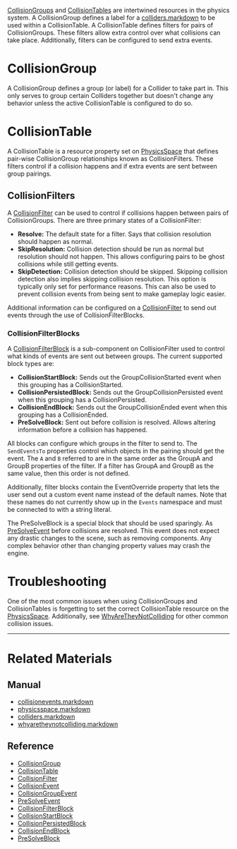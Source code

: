 [ CollisionGroups](https://github.com/zeroengineteam/ZeroDocs/blob/master/code_reference/class_reference/collisiongroup.markdown) and [ CollisionTables](https://github.com/zeroengineteam/ZeroDocs/blob/master/code_reference/class_reference/collisiontable.markdown) are intertwined resources in the physics system. A CollisionGroup defines a label for a [colliders.markdown](https://github.com/zeroengineteam/ZeroDocs/blob/master/zero_editor_documentation/zeromanual/physics/collisionoverview/colliders.markdown) to be used within a CollisionTable. A CollisionTable defines filters for pairs of CollisionGroups. These filters allow extra control over what collisions can take place. Additionally, filters can be configured to send extra events.

 #  CollisionGroup
A CollisionGroup defines a group (or label) for a Collider to take part in. This only serves to group certain Colliders together but doesn't change any behavior unless the active CollisionTable is configured to do so.

 #  CollisionTable
A CollisionTable is a resource property set on [PhysicsSpace](https://github.com/zeroengineteam/ZeroDocs/blob/master/zero_editor_documentation/zeromanual/physics/collisionoverview/physicsspace.markdown) that defines pair-wise CollisionGroup relationships known as CollisionFilters. These filters control if a collision happens and if extra events are sent between group pairings.

 ##  CollisionFilters
A [CollisionFilter](https://github.com/zeroengineteam/ZeroDocs/blob/master/code_reference/class_reference/collisionfilter.markdown) can be used to control if collisions happen between pairs of CollisionGroups. There are three primary states of a CollisionFilter:
 - **Resolve:** The default state for a filter. Says that collision resolution should happen as normal.
 - **SkipResolution:** Collision detection should be run as normal but resolution should not happen. This allows configuring pairs to be ghost collisions while still getting events.
 - **SkipDetection:** Collision detection should be skipped. Skipping collision detection also implies skipping collision resolution. This option is typically only set for performance reasons. This can also be used to prevent collision events from being sent to make gameplay logic easier.
 
Additional information can be configured on a [CollisionFilter](https://github.com/zeroengineteam/ZeroDocs/blob/master/code_reference/class_reference/collisionfilter.markdown) to send out events through the use of CollisionFilterBlocks.

 ###  CollisionFilterBlocks
A [CollisionFilterBlock](https://github.com/zeroengineteam/ZeroDocs/blob/master/code_reference/class_reference/collisionfilterblock.markdown) is a sub-component on CollisionFilter used to control what kinds of events are sent out between groups. The current supported block types are:
 - **CollisionStartBlock:** Sends out the GroupCollisionStarted event when this grouping has a CollisionStarted.
 - **CollisionPersistedBlock:** Sends out the GroupCollisionPersisted event when this grouping has a CollisionPersisted.
 - **CollisionEndBlock:** Sends out the GroupCollisionEnded event when this grouping has a CollisionEnded.
 - **PreSolveBlock:** Sent out before collision is resolved. Allows altering information before a collision has happened.
 
All blocks can configure which groups in the filter to send to. The `SendEventsTo` properties control which objects in the pairing should get the event. The `A` and `B` referred to are in the same order as the GroupA  and GroupB  properties of the filter. If a filter has GroupA and GroupB as the same value, then this order is not defined.

Additionally, filter blocks contain the EventOverride  property that lets the user send out a custom event name instead of the default names. Note that these names do not currently show up in the `Events` namespace and must be connected to with a string literal.

The PreSolveBlock is a special block that should be used sparingly. As [PreSolveEvent](https://github.com/zeroengineteam/ZeroDocs/blob/master/code_reference/class_reference/presolveevent.markdown) before collisions are resolved. This event does not expect any drastic changes to the scene, such as removing components. Any complex behavior other than changing property values may crash the engine.

 #  Troubleshooting
One of the most common issues when using CollisionGroups and CollisionTables is forgetting to set the correct CollisionTable resource on the [PhysicsSpace](https://github.com/zeroengineteam/ZeroDocs/blob/master/zero_editor_documentation/zeromanual/physics/collisionoverview/physicsspace.markdown). Additionally, see [WhyAreTheyNotColliding](https://github.com/zeroengineteam/ZeroDocs/blob/master/zero_editor_documentation/zeromanual/physics/collisionoverview/physicstroubleshooting/whyaretheynotcolliding.markdown) for other common collision issues.

---
 #  Related Materials
 ##  Manual
- [collisionevents.markdown](https://github.com/zeroengineteam/ZeroDocs/blob/master/zero_editor_documentation/zeromanual/physics/collisionoverview/collisionevents.markdown)
- [physicsspace.markdown](https://github.com/zeroengineteam/ZeroDocs/blob/master/zero_editor_documentation/zeromanual/physics/collisionoverview/physicsspace.markdown)
- [colliders.markdown](https://github.com/zeroengineteam/ZeroDocs/blob/master/zero_editor_documentation/zeromanual/physics/collisionoverview/colliders.markdown)
- [whyaretheynotcolliding.markdown](https://github.com/zeroengineteam/ZeroDocs/blob/master/zero_editor_documentation/zeromanual/physics/collisionoverview/physicstroubleshooting/whyaretheynotcolliding.markdown)

 ##  Reference
- [CollisionGroup](https://github.com/zeroengineteam/ZeroDocs/blob/master/code_reference/class_reference/collisiongroup.markdown)
- [CollisionTable](https://github.com/zeroengineteam/ZeroDocs/blob/master/code_reference/class_reference/collisiontable.markdown)
- [CollisionFilter](https://github.com/zeroengineteam/ZeroDocs/blob/master/code_reference/class_reference/collisionfilter.markdown)
- [CollisionEvent](https://github.com/zeroengineteam/ZeroDocs/blob/master/code_reference/class_reference/collisionevent.markdown)
- [CollisionGroupEvent](https://github.com/zeroengineteam/ZeroDocs/blob/master/code_reference/class_reference/collisiongroupevent.markdown)
- [PreSolveEvent](https://github.com/zeroengineteam/ZeroDocs/blob/master/code_reference/class_reference/presolveevent.markdown)
- [CollisionFilterBlock](https://github.com/zeroengineteam/ZeroDocs/blob/master/code_reference/class_reference/collisionfilterblock.markdown)
- [CollisionStartBlock](https://github.com/zeroengineteam/ZeroDocs/blob/master/code_reference/class_reference/collisionstartblock.markdown)
- [CollisionPersistedBlock](https://github.com/zeroengineteam/ZeroDocs/blob/master/code_reference/class_reference/collisionpersistedblock.markdown)
- [CollisionEndBlock](https://github.com/zeroengineteam/ZeroDocs/blob/master/code_reference/class_reference/collisionendblock.markdown)
- [PreSolveBlock](https://github.com/zeroengineteam/ZeroDocs/blob/master/code_reference/class_reference/presolveblock.markdown) 

 